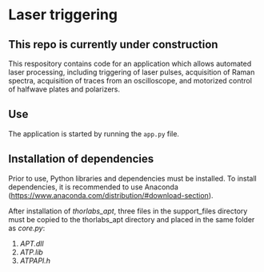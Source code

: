 
# Laser triggering


## **This repo is currently under construction**


This respository contains code for an application which allows automated laser processing, including triggering of laser pulses, acquisition of Raman spectra, acquisition of traces from an oscilloscope, and motorized control of halfwave plates and polarizers.



## Use
The application is started by running the ```app.py``` file.



## Installation of dependencies
Prior to use, Python libraries and dependencies must be installed. To install dependencies, it is recommended to use Anaconda (https://www.anaconda.com/distribution/#download-section).

After installation of _thorlabs_apt_, three files in the support_files directory must be copied to the thorlabs_apt directory and placed in the same folder as _core.py_:
1. _APT.dll_
2. _ATP.lib_
3. _ATPAPI.h_
